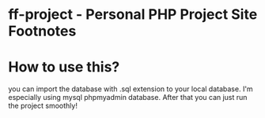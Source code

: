 # ff-project - Personal PHP Project Site Footnotes
# How to use this?
you can import the database with .sql extension to your local database. I'm especially using mysql phpmyadmin database. After that you can just run the project smoothly!


